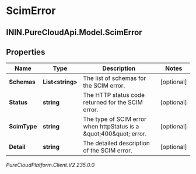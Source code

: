 # ScimError

## ININ.PureCloudApi.Model.ScimError

## Properties

|Name | Type | Description | Notes|
|------------ | ------------- | ------------- | -------------|
| **Schemas** | **List&lt;string&gt;** | The list of schemas for the SCIM error. | [optional] |
| **Status** | **string** | The HTTP status code returned for the SCIM error. | [optional] |
| **ScimType** | **string** | The type of SCIM error when httpStatus is a \&quot;400\&quot; error. | [optional] |
| **Detail** | **string** | The detailed description of the SCIM error. | [optional] |



_PureCloudPlatform.Client.V2 235.0.0_
